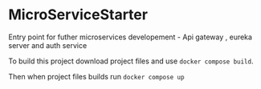 # MicroServiceStarter
Entry point for futher microservices developement - Api gateway , eureka server and auth service

To build this project download project files and use `docker compose build`.

Then when project files builds run `docker compose up`

